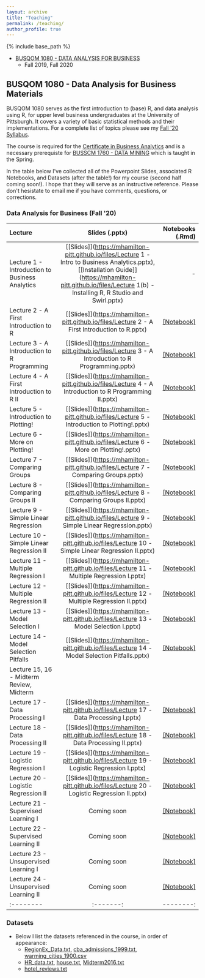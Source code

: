 ```yaml
---
layout: archive
title: "Teaching"
permalink: /teaching/
author_profile: true
---
```


{% include base_path %}


* [BUSQOM 1080 - DATA ANALYSIS FOR BUSINESS](https://catalog.upp.pitt.edu/preview_course.php?catoid=132&coid=726332)
  * Fall 2019, Fall 2020
  
## BUSQOM 1080 - Data Analysis for Business Materials

BUSQOM 1080 serves as the first introduction to (base) R, and data analysis using R, for upper level business undergraduates at the University of Pittsburgh. It covers a variety of basic statistical methods and their implementations. For a complete list of topics please see my [Fall '20 Syllabus](https://mhamilton-pitt.github.io/files/Syllabus.pdf). 

The course is required for the [Certificate in Business Analytics](https://cba.pitt.edu/academics/certificates/certificate-program-in-business-analytics/) and is a necessary prerequiste for [BUSSCM 1760 - DATA MINING](https://catalog.upp.pitt.edu/preview_course.php?catoid=132&coid=720282) which is taught in the Spring.

In the table below I've collected all of the Powerpoint Slides, associated R Notebooks, and Datasets (after the table!) for my course (second half coming soon!). I hope that they will serve as an instructive reference. Please don't hesistate to email me if you have comments, questions, or corrections.

### Data Analysis for Business (Fall '20)

| Lecture | Slides (.pptx) | Notebooks (.Rmd) |
|:--------|:-------:|--------:|
| Lecture 1 - Introduction to Business Analytics   | [[Slides]](https://mhamilton-pitt.github.io/files/Lecture 1 - Intro to Business Analytics.pptx), [[Installation Guide]](https://mhamilton-pitt.github.io/files/Lecture 1(b) - Installing R, R Studio and Swirl.pptx)    | -   |
| Lecture 2 - A First Introduction to R   | [[Slides]](https://mhamilton-pitt.github.io/files/Lecture 2 - A First Introduction to R.pptx)    | [[Notebook]](https://rpubs.com/mhamilton/696447)   |
| Lecture 3 - A Introduction to R Programming  | [[Slides]](https://mhamilton-pitt.github.io/files/Lecture 3 - A Introduction to R Programming.pptx)    | [[Notebook]](https://rpubs.com/mhamilton/696448)   |
| Lecture 4 - A First Introduction to R II  | [[Slides]](https://mhamilton-pitt.github.io/files/Lecture 4 - A Introduction to R Programming II.pptx)    | [[Notebook]](https://rpubs.com/mhamilton/696449)   |
| Lecture 5 - Introduction to Plotting!   | [[Slides]](https://mhamilton-pitt.github.io/files/Lecture 5 - Introduction to Plotting!.pptx)    | [[Notebook]](https://rpubs.com/mhamilton/696852)   |
| Lecture 6 - More on Plotting!   | [[Slides]](https://mhamilton-pitt.github.io/files/Lecture 6 - More on Plotting!.pptx)    | [[Notebook]](https://rpubs.com/mhamilton/696853)   |
| Lecture 7 - Comparing Groups   | [[Slides]](https://mhamilton-pitt.github.io/files/Lecture 7 - Comparing Groups.pptx)    | [[Notebook]](https://rpubs.com/mhamilton/696854)   |
| Lecture 8 - Comparing Groups II   | [[Slides]](https://mhamilton-pitt.github.io/files/Lecture 8 - Comparing Groups II.pptx)    | [[Notebook]](https://rpubs.com/mhamilton/696855)   |
| Lecture 9 - Simple Linear Regression   | [[Slides]](https://mhamilton-pitt.github.io/files/Lecture 9 - Simple Linear Regression.pptx)    | [[Notebook]](https://rpubs.com/mhamilton/696856)   |
| Lecture 10 - Simple Linear Regression II   | [[Slides]](https://mhamilton-pitt.github.io/files/Lecture 10 - Simple Linear Regression II.pptx)    | [[Notebook]](https://rpubs.com/mhamilton/696857)   |
| Lecture 11 - Multiple Regression I   | [[Slides]](https://mhamilton-pitt.github.io/files/Lecture 11 - Multiple Regression I.pptx)    | [[Notebook]](https://rpubs.com/mhamilton/696859)   |
| Lecture 12 - Multiple Regression II   | [[Slides]](https://mhamilton-pitt.github.io/files/Lecture 12 - Multiple Regression II.pptx)    | [[Notebook]](https://rpubs.com/mhamilton/696867)   |
| Lecture 13 - Model Selection I   | [[Slides]](https://mhamilton-pitt.github.io/files/Lecture 13 - Model Selection I.pptx)    | [[Notebook]](https://rpubs.com/mhamilton/696868)   |
| Lecture 14 - Model Selection Pitfalls   | [[Slides]](https://mhamilton-pitt.github.io/files/Lecture 14 - Model Selection Pitfalls.pptx)    | [[Notebook]](https://rpubs.com/mhamilton/696869)   |
| Lecture 15, 16 - Midterm Review, Midterm   |    |    |
| Lecture 17 - Data Processing I   | [[Slides]](https://mhamilton-pitt.github.io/files/Lecture 17 - Data Processing I.pptx)    | [[Notebook]](https://rpubs.com/mhamilton/707354)   |
| Lecture 18 - Data Processing II  | [[Slides]](https://mhamilton-pitt.github.io/files/Lecture 18 - Data Processing II.pptx)    | [[Notebook]](https://rpubs.com/mhamilton/707360)   |
| Lecture 19 - Logistic Regression I   | [[Slides]](https://mhamilton-pitt.github.io/files/Lecture 19 - Logistic Regression I.pptx)    | [[Notebook]](https://rpubs.com/mhamilton/707363)   |
| Lecture 20 - Logistic Regression II  | [[Slides]](https://mhamilton-pitt.github.io/files/Lecture 20 - Logistic Regression II.pptx)    | [[Notebook]](https://rpubs.com/mhamilton/707794)   |
| Lecture 21 - Supervised Learning I   | Coming soon    | [[Notebook]](https://rpubs.com/mhamilton/708213)   |
| Lecture 22 - Supervised Learning II  | Coming soon     | [[Notebook]](https://rpubs.com/mhamilton/708221)   |
| Lecture 23 - Unsupervised Learning I   | Coming soon     | [[Notebook]](https://rpubs.com/mhamilton/708344)   |
| Lecture 24 - Unsupervised Learning II  | Coming soon    | [[Notebook]](https://rpubs.com/mhamilton/708349)   |
|:--------|:-------:|--------:|


### Datasets

* Below I list the datasets referenced in the course, in order of appearance:
  * [RegionEx_Data.txt](https://mhamilton-pitt.github.io/files/RegionEx_Data.txt), [cba_admissions_1999.txt](https://mhamilton-pitt.github.io/files/cba_admissions_1999.txt), [warming_cities_1900.csv](https://mhamilton-pitt.github.io/files/mlb.txt)
  * [HR_data.txt](https://mhamilton-pitt.github.io/files/HR_data.txt), [house.txt](https://mhamilton-pitt.github.io/files/house.txt), [Midterm2016.txt](https://mhamilton-pitt.github.io/files/Midterm2016.txt) 
  * [hotel_reviews.txt](https://mhamilton-pitt.github.io/files/hotel_reviews.txt) 

